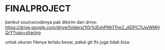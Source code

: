 # FINALPROJECT

berikut sourcecodenya pak dikirim dari drive:
https://drive.google.com/drive/folders/1i0r1UEshPNhTfheZ_diDPC7lJwWMHQrY?usp=sharing

untuk ukuran filenya terlalu besar, pakai git lfs juga tidak bisa.
